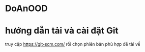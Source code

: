 # DoAnOOD
# hướng dẫn tải và cài đặt Git
truy cập https://git-scm.com/ rồi chọn phiên bản phù hợp để tải về
